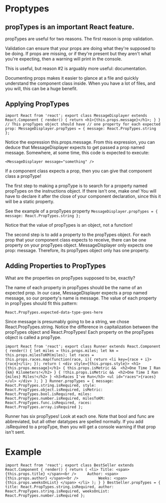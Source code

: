 # Proptypes

## propTypes is an important React feature.
propTypes are useful for two reasons. The first reason is prop validation.

Validation can ensure that your props are doing what they're supposed to be doing. If props are missing, or if they're present but they aren't what you're expecting, then a warning will print in the console.

This is useful, but reason #2 is arguably more useful: documentation.

Documenting props makes it easier to glance at a file and quickly understand the component class inside. When you have a lot of files, and you will, this can be a huge benefit.


## Applying PropTypes
`import React from 'react';
export class MessageDisplayer extends React.Component {
  render() {
    return <h1>{this.props.message}</h1>;
  }
}
// This propTypes object should have
// one property for each expected prop:
MessageDisplayer.propTypes = {
  message: React.PropTypes.string
};`

Notice the expression this.props.message. From this expression, you can deduce that MessageDisplayer expects to get passed a prop named message. Somewhere, at some time, this code is expected to execute:

`<MessageDisplayer message="something" />`

If a component class expects a prop, then you can give that component class a propType! 

The first step to making a propType is to search for a property named propTypes on the instructions object. If there isn't one, make one! You will have to declare it after the close of your component declaration, since this it will be a static property.

See the example of a propTypes property
`MessageDisplayer.propTypes = {
  message: React.PropTypes.string
};`

Notice that the value of propTypes is an object, not a function!

The second step is to add a property to the propTypes object. For each prop that your component class expects to receive, there can be one property on your propTypes object. MessageDisplayer only expects one prop: message. Therefore, its propTypes object only has one property.


## Adding Properties to PropTypes
What are the properties on propTypes supposed to be, exactly?

The name of each property in propTypes should be the name of an expected prop. In our case, MessageDisplayer expects a prop named message, so our property's name is message. The value of each property in propTypes should fit this pattern:

`React.PropTypes.expected-data-type-goes-here`

Since message is presumably going to be a string, we chose React.PropTypes.string. Notice the difference in capitalization between the propTypes object and React.PropTypes! Each property on the propTypes object is called a propType.

`import React from 'react';
export class Runner extends React.Component {
  render() {
  	let miles = this.props.miles;
    let km = this.props.milesToKM(miles);
    let races = this.props.races.map(function(race, i){
      return <li key={race + i}>{race}</li>;
    });
    return (
      <div style={this.props.style}>
        <h1>{this.props.message}</h1>
        { this.props.isMetric && 
          <h2>One Time I Ran {km} Kilometers!</h2> }
        { !this.props.isMetric && 
          <h2>One Time I Ran {miles} Miles!</h2> }
        <h3>Races I've Run</h3>
        <ul id="races">{races}</ul>
      </div>
    );
  }
}
Runner.propTypes = {
  message:   React.PropTypes.string.isRequired,
  style:     React.PropTypes.object.isRequired,
  isMetric:  React.PropTypes.bool.isRequired,
  miles:     React.PropTypes.number.isRequired,
  milesToKM: React.PropTypes.func.isRequired,
  races:     React.PropTypes.array.isRequired
};`

Runner has six propTypes! Look at each one. Note that bool and func are abbreviated, but all other datatypes are spelled normally. If you add .isRequired to a propType, then you will get a console warning if that prop isn't sent.

# Example
`import React from 'react';
export class BestSeller extends React.Component {
  render() {
    return (
      <li>
        Title: <span>
          {this.props.title}
        </span><br />    
        Author: <span>
          {this.props.author}
        </span><br />        
        Weeks: <span>
          {this.props.weeksOnList}
        </span>
      </li>
    );
  }
}
BestSeller.propTypes = {
  title: React.PropTypes.string.isRequired,
  author: React.PropTypes.string.isRequired,
  weeksOnList: React.PropTypes.number.isRequired
};`